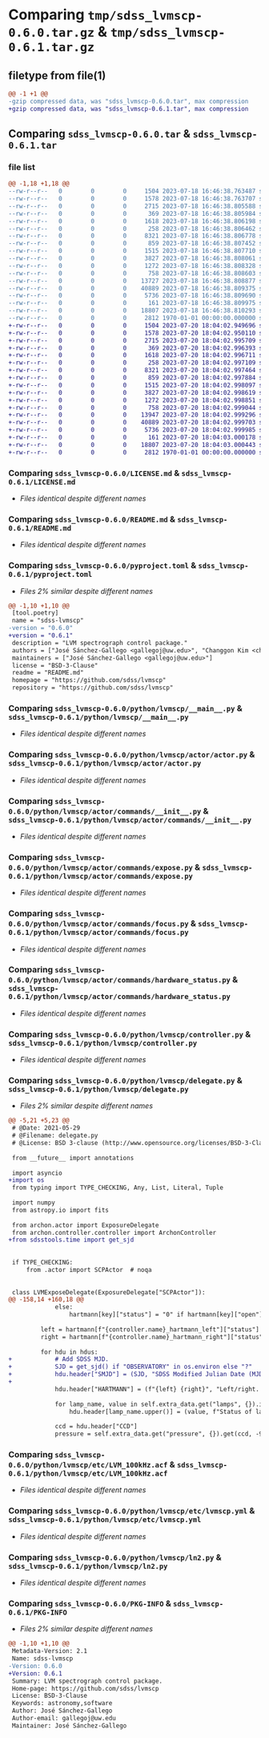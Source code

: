 # Comparing `tmp/sdss_lvmscp-0.6.0.tar.gz` & `tmp/sdss_lvmscp-0.6.1.tar.gz`

## filetype from file(1)

```diff
@@ -1 +1 @@
-gzip compressed data, was "sdss_lvmscp-0.6.0.tar", max compression
+gzip compressed data, was "sdss_lvmscp-0.6.1.tar", max compression
```

## Comparing `sdss_lvmscp-0.6.0.tar` & `sdss_lvmscp-0.6.1.tar`

### file list

```diff
@@ -1,18 +1,18 @@
--rw-r--r--   0        0        0     1504 2023-07-18 16:46:38.763487 sdss_lvmscp-0.6.0/LICENSE.md
--rw-r--r--   0        0        0     1578 2023-07-18 16:46:38.763707 sdss_lvmscp-0.6.0/README.md
--rw-r--r--   0        0        0     2715 2023-07-18 16:46:38.805588 sdss_lvmscp-0.6.0/pyproject.toml
--rw-r--r--   0        0        0      369 2023-07-18 16:46:38.805984 sdss_lvmscp-0.6.0/python/lvmscp/__init__.py
--rw-r--r--   0        0        0     1618 2023-07-18 16:46:38.806198 sdss_lvmscp-0.6.0/python/lvmscp/__main__.py
--rw-r--r--   0        0        0      258 2023-07-18 16:46:38.806462 sdss_lvmscp-0.6.0/python/lvmscp/actor/__init__.py
--rw-r--r--   0        0        0     8321 2023-07-18 16:46:38.806778 sdss_lvmscp-0.6.0/python/lvmscp/actor/actor.py
--rw-r--r--   0        0        0      859 2023-07-18 16:46:38.807452 sdss_lvmscp-0.6.0/python/lvmscp/actor/commands/__init__.py
--rw-r--r--   0        0        0     1515 2023-07-18 16:46:38.807710 sdss_lvmscp-0.6.0/python/lvmscp/actor/commands/expose.py
--rw-r--r--   0        0        0     3827 2023-07-18 16:46:38.808061 sdss_lvmscp-0.6.0/python/lvmscp/actor/commands/focus.py
--rw-r--r--   0        0        0     1272 2023-07-18 16:46:38.808328 sdss_lvmscp-0.6.0/python/lvmscp/actor/commands/hardware_status.py
--rw-r--r--   0        0        0      758 2023-07-18 16:46:38.808603 sdss_lvmscp-0.6.0/python/lvmscp/controller.py
--rw-r--r--   0        0        0    13727 2023-07-18 16:46:38.808877 sdss_lvmscp-0.6.0/python/lvmscp/delegate.py
--rw-r--r--   0        0        0    40889 2023-07-18 16:46:38.809375 sdss_lvmscp-0.6.0/python/lvmscp/etc/LVM_100kHz.acf
--rw-r--r--   0        0        0     5736 2023-07-18 16:46:38.809690 sdss_lvmscp-0.6.0/python/lvmscp/etc/lvmscp.yml
--rw-r--r--   0        0        0      161 2023-07-18 16:46:38.809975 sdss_lvmscp-0.6.0/python/lvmscp/etc/schema.json
--rw-r--r--   0        0        0    18807 2023-07-18 16:46:38.810293 sdss_lvmscp-0.6.0/python/lvmscp/ln2.py
--rw-r--r--   0        0        0     2812 1970-01-01 00:00:00.000000 sdss_lvmscp-0.6.0/PKG-INFO
+-rw-r--r--   0        0        0     1504 2023-07-20 18:04:02.949696 sdss_lvmscp-0.6.1/LICENSE.md
+-rw-r--r--   0        0        0     1578 2023-07-20 18:04:02.950110 sdss_lvmscp-0.6.1/README.md
+-rw-r--r--   0        0        0     2715 2023-07-20 18:04:02.995709 sdss_lvmscp-0.6.1/pyproject.toml
+-rw-r--r--   0        0        0      369 2023-07-20 18:04:02.996393 sdss_lvmscp-0.6.1/python/lvmscp/__init__.py
+-rw-r--r--   0        0        0     1618 2023-07-20 18:04:02.996711 sdss_lvmscp-0.6.1/python/lvmscp/__main__.py
+-rw-r--r--   0        0        0      258 2023-07-20 18:04:02.997109 sdss_lvmscp-0.6.1/python/lvmscp/actor/__init__.py
+-rw-r--r--   0        0        0     8321 2023-07-20 18:04:02.997464 sdss_lvmscp-0.6.1/python/lvmscp/actor/actor.py
+-rw-r--r--   0        0        0      859 2023-07-20 18:04:02.997884 sdss_lvmscp-0.6.1/python/lvmscp/actor/commands/__init__.py
+-rw-r--r--   0        0        0     1515 2023-07-20 18:04:02.998097 sdss_lvmscp-0.6.1/python/lvmscp/actor/commands/expose.py
+-rw-r--r--   0        0        0     3827 2023-07-20 18:04:02.998619 sdss_lvmscp-0.6.1/python/lvmscp/actor/commands/focus.py
+-rw-r--r--   0        0        0     1272 2023-07-20 18:04:02.998851 sdss_lvmscp-0.6.1/python/lvmscp/actor/commands/hardware_status.py
+-rw-r--r--   0        0        0      758 2023-07-20 18:04:02.999044 sdss_lvmscp-0.6.1/python/lvmscp/controller.py
+-rw-r--r--   0        0        0    13947 2023-07-20 18:04:02.999296 sdss_lvmscp-0.6.1/python/lvmscp/delegate.py
+-rw-r--r--   0        0        0    40889 2023-07-20 18:04:02.999703 sdss_lvmscp-0.6.1/python/lvmscp/etc/LVM_100kHz.acf
+-rw-r--r--   0        0        0     5736 2023-07-20 18:04:02.999985 sdss_lvmscp-0.6.1/python/lvmscp/etc/lvmscp.yml
+-rw-r--r--   0        0        0      161 2023-07-20 18:04:03.000178 sdss_lvmscp-0.6.1/python/lvmscp/etc/schema.json
+-rw-r--r--   0        0        0    18807 2023-07-20 18:04:03.000443 sdss_lvmscp-0.6.1/python/lvmscp/ln2.py
+-rw-r--r--   0        0        0     2812 1970-01-01 00:00:00.000000 sdss_lvmscp-0.6.1/PKG-INFO
```

### Comparing `sdss_lvmscp-0.6.0/LICENSE.md` & `sdss_lvmscp-0.6.1/LICENSE.md`

 * *Files identical despite different names*

### Comparing `sdss_lvmscp-0.6.0/README.md` & `sdss_lvmscp-0.6.1/README.md`

 * *Files identical despite different names*

### Comparing `sdss_lvmscp-0.6.0/pyproject.toml` & `sdss_lvmscp-0.6.1/pyproject.toml`

 * *Files 2% similar despite different names*

```diff
@@ -1,10 +1,10 @@
 [tool.poetry]
 name = "sdss-lvmscp"
-version = "0.6.0"
+version = "0.6.1"
 description = "LVM spectrograph control package."
 authors = ["José Sánchez-Gallego <gallegoj@uw.edu>", "Changgon Kim <changgonkim@khu.ac.kr>"]
 maintainers = ["José Sánchez-Gallego <gallegoj@uw.edu>"]
 license = "BSD-3-Clause"
 readme = "README.md"
 homepage = "https://github.com/sdss/lvmscp"
 repository = "https://github.com/sdss/lvmscp"
```

### Comparing `sdss_lvmscp-0.6.0/python/lvmscp/__main__.py` & `sdss_lvmscp-0.6.1/python/lvmscp/__main__.py`

 * *Files identical despite different names*

### Comparing `sdss_lvmscp-0.6.0/python/lvmscp/actor/actor.py` & `sdss_lvmscp-0.6.1/python/lvmscp/actor/actor.py`

 * *Files identical despite different names*

### Comparing `sdss_lvmscp-0.6.0/python/lvmscp/actor/commands/__init__.py` & `sdss_lvmscp-0.6.1/python/lvmscp/actor/commands/__init__.py`

 * *Files identical despite different names*

### Comparing `sdss_lvmscp-0.6.0/python/lvmscp/actor/commands/expose.py` & `sdss_lvmscp-0.6.1/python/lvmscp/actor/commands/expose.py`

 * *Files identical despite different names*

### Comparing `sdss_lvmscp-0.6.0/python/lvmscp/actor/commands/focus.py` & `sdss_lvmscp-0.6.1/python/lvmscp/actor/commands/focus.py`

 * *Files identical despite different names*

### Comparing `sdss_lvmscp-0.6.0/python/lvmscp/actor/commands/hardware_status.py` & `sdss_lvmscp-0.6.1/python/lvmscp/actor/commands/hardware_status.py`

 * *Files identical despite different names*

### Comparing `sdss_lvmscp-0.6.0/python/lvmscp/controller.py` & `sdss_lvmscp-0.6.1/python/lvmscp/controller.py`

 * *Files identical despite different names*

### Comparing `sdss_lvmscp-0.6.0/python/lvmscp/delegate.py` & `sdss_lvmscp-0.6.1/python/lvmscp/delegate.py`

 * *Files 2% similar despite different names*

```diff
@@ -5,21 +5,23 @@
 # @Date: 2021-05-29
 # @Filename: delegate.py
 # @License: BSD 3-clause (http://www.opensource.org/licenses/BSD-3-Clause)
 
 from __future__ import annotations
 
 import asyncio
+import os
 from typing import TYPE_CHECKING, Any, List, Literal, Tuple
 
 import numpy
 from astropy.io import fits
 
 from archon.actor import ExposureDelegate
 from archon.controller.controller import ArchonController
+from sdsstools.time import get_sjd
 
 
 if TYPE_CHECKING:
     from .actor import SCPActor  # noqa
 
 
 class LVMExposeDelegate(ExposureDelegate["SCPActor"]):
@@ -158,14 +160,18 @@
             else:
                 hartmann[key]["status"] = "0" if hartmann[key]["open"] else "1"
 
         left = hartmann[f"{controller.name}_hartmann_left"]["status"]
         right = hartmann[f"{controller.name}_hartmann_right"]["status"]
 
         for hdu in hdus:
+            # Add SDSS MJD.
+            SJD = get_sjd() if "OBSERVATORY" in os.environ else "?"
+            hdu.header["SMJD"] = (SJD, "SDSS Modified Julian Date (MJD+0.4)")
+
             hdu.header["HARTMANN"] = (f"{left} {right}", "Left/right. 0=open 1=closed")
 
             for lamp_name, value in self.extra_data.get("lamps", {}).items():
                 hdu.header[lamp_name.upper()] = (value, f"Status of lamp {lamp_name}")
 
             ccd = hdu.header["CCD"]
             pressure = self.extra_data.get("pressure", {}).get(ccd, -999.0)
```

### Comparing `sdss_lvmscp-0.6.0/python/lvmscp/etc/LVM_100kHz.acf` & `sdss_lvmscp-0.6.1/python/lvmscp/etc/LVM_100kHz.acf`

 * *Files identical despite different names*

### Comparing `sdss_lvmscp-0.6.0/python/lvmscp/etc/lvmscp.yml` & `sdss_lvmscp-0.6.1/python/lvmscp/etc/lvmscp.yml`

 * *Files identical despite different names*

### Comparing `sdss_lvmscp-0.6.0/python/lvmscp/ln2.py` & `sdss_lvmscp-0.6.1/python/lvmscp/ln2.py`

 * *Files identical despite different names*

### Comparing `sdss_lvmscp-0.6.0/PKG-INFO` & `sdss_lvmscp-0.6.1/PKG-INFO`

 * *Files 2% similar despite different names*

```diff
@@ -1,10 +1,10 @@
 Metadata-Version: 2.1
 Name: sdss-lvmscp
-Version: 0.6.0
+Version: 0.6.1
 Summary: LVM spectrograph control package.
 Home-page: https://github.com/sdss/lvmscp
 License: BSD-3-Clause
 Keywords: astronomy,software
 Author: José Sánchez-Gallego
 Author-email: gallegoj@uw.edu
 Maintainer: José Sánchez-Gallego
```

